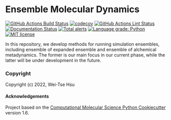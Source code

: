 Ensemble Molecular Dynamics
==============================
[//]: # (Badges)
[![GitHub Actions Build Status](https://github.com/wehs7661/ensemble_md/workflows/CI/badge.svg)](https://github.com/wehs7661/ensemble_md/actions?query=workflow%3ACI)
[![codecov](https://codecov.io/gh/wehs7661/ensemble_md/branch/master/graph/badge.svg)](https://codecov.io/gh/wehs7661/ensemble_md/branch/master)
[![GitHub Actions Lint Status](https://github.com/wehs7661/ensemble_md/actions/workflows/lint.yaml/badge.svg)](https://github.com/wehs7661/ensemble_md/actions/workflows/lint.yaml)
[![Documentation Status](https://readthedocs.org/projects/ensemble-md/badge/?version=latest)](https://ensemble_md.readthedocs.io/en/latest/?badge=latest)
[![Total alerts](https://img.shields.io/lgtm/alerts/g/wehs7661/ensemble_md.svg?logo=lgtm&logoWidth=18)](https://lgtm.com/projects/g/wehs7661/ensemble_md/alerts/)
[![Language grade: Python](https://img.shields.io/lgtm/grade/python/g/wehs7661/ensemble_md.svg?logo=lgtm&logoWidth=18)](https://lgtm.com/projects/g/wehs7661/ensemble_md/context:python)
[![MIT license](https://img.shields.io/badge/License-MIT-blue.svg)](https://lbesson.mit-license.org/)

In this repository, we develop methods for running simulation ensembles, including ensemble of expanded ensemble and ensemble of alchemical metadynamics. The former is our main focus in our current phase, while the latter will be under development in the future. 

### Copyright

Copyright (c) 2022, Wei-Tse Hsu


#### Acknowledgements
 
Project based on the 
[Computational Molecular Science Python Cookiecutter](https://github.com/molssi/cookiecutter-cms) version 1.6.
